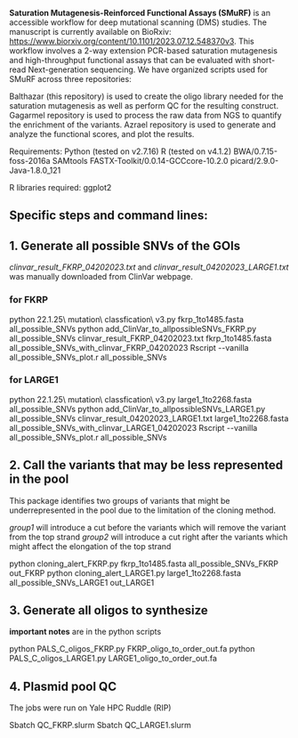 **Saturation Mutagenesis-Reinforced Functional Assays (SMuRF)** is an accessible workflow for deep mutational scanning (DMS) studies. The manuscript is currently available on BioRxiv: https://www.biorxiv.org/content/10.1101/2023.07.12.548370v3. This workflow involves a 2-way extension PCR-based saturation mutagenesis and high-throughput functional assays that can be evaluated with short-read Next-generation sequencing. We have organized scripts used for SMuRF across three repositories:

Balthazar (this repository) is used to create the oligo library needed for the saturation mutagenesis as well as perform QC for the resulting construct.
Gagarmel repository is used to process the raw data from NGS to quantify the enrichment of the variants.
Azrael repository is used to generate and analyze the functional scores, and plot the results.

Requirements:
Python (tested on v2.7.16)
R (tested on v4.1.2)
BWA/0.7.15-foss-2016a
SAMtools
FASTX-Toolkit/0.0.14-GCCcore-10.2.0
picard/2.9.0-Java-1.8.0_121

R libraries required:
ggplot2

## Specific steps and command lines:


## 1. Generate all possible SNVs of the GOIs


*clinvar_result_FKRP_04202023.txt* and *clinvar_result_04202023_LARGE1.txt* was manually downloaded from ClinVar webpage.

### for FKRP

python 22.1.25\ mutation\ classfication\ v3.py fkrp_1to1485.fasta all_possible_SNVs
python add_ClinVar_to_allpossibleSNVs_FKRP.py all_possible_SNVs clinvar_result_FKRP_04202023.txt fkrp_1to1485.fasta all_possible_SNVs_with_clinvar_FKRP_04202023
Rscript --vanilla all_possible_SNVs_plot.r all_possible_SNVs

### for LARGE1

python 22.1.25\ mutation\ classfication\ v3.py large1_1to2268.fasta all_possible_SNVs
python add_ClinVar_to_allpossibleSNVs_LARGE1.py all_possible_SNVs clinvar_result_04202023_LARGE1.txt large1_1to2268.fasta all_possible_SNVs_with_clinvar_LARGE1_04202023
Rscript --vanilla all_possible_SNVs_plot.r all_possible_SNVs


## 2. Call the variants that may be less represented in the pool

This package identifies two groups of variants that might be underrepresented in the pool due to the limitation of the cloning method.

*group1* will introduce a cut before the variants which will remove the variant from the top strand
*group2* will introduce a cut right after the variants which might affect the elongation of the top strand

python cloning_alert_FKRP.py fkrp_1to1485.fasta all_possible_SNVs_FKRP out_FKRP
python cloning_alert_LARGE1.py large1_1to2268.fasta all_possible_SNVs_LARGE1 out_LARGE1

## 3. Generate all oligos to synthesize

**important notes** are in the python scripts

python PALS_C_oligos_FKRP.py FKRP_oligo_to_order_out.fa
python PALS_C_oligos_LARGE1.py LARGE1_oligo_to_order_out.fa

## 4. Plasmid pool QC

The jobs were run on Yale HPC Ruddle (RIP)

Sbatch QC_FKRP.slurm
Sbatch QC_LARGE1.slurm
